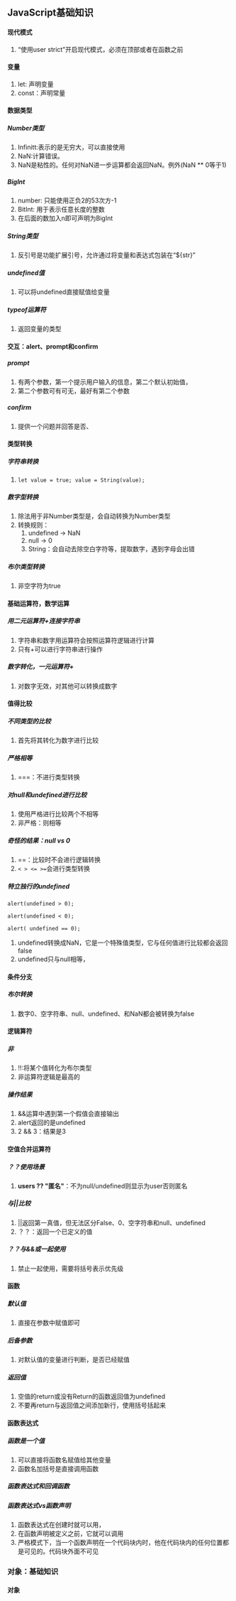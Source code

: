 ## JavaScript基础知识
#### 现代模式
1. “使用user strict”开启现代模式，必须在顶部或者在函数之前
#### 变量
1. let: 声明变量
2. const：声明常量
#### 数据类型
##### Number类型
1. Infinitt:表示的是无穷大，可以直接使用
2. NaN:计算错误。
3. NaN是粘性的。任何对NaN进一步运算都会返回NaN。例外(NaN ** 0等于1)
##### BigInt
1. number: 只能使用正负2的53次方-1
2. BitInt: 用于表示任意长度的整数
3. 在后面的数加入n即可声明为BigInt
##### String类型
1. 反引号是功能扩展引号，允许通过将变量和表达式包装在“${str}”
##### undefined值
1. 可以将undefined直接赋值给变量
##### typeof运算符
1. 返回变量的类型
#### 交互：alert、prompt和confirm
##### prompt
1. 有两个参数，第一个提示用户输入的信息，第二个默认初始值，
2. 第二个参数可有可无，最好有第二个参数
##### confirm
1. 提供一个问题并回答是否、
#### 类型转换
##### 字符串转换
1. `let value = true; value = String(value);` 

##### 数字型转换

1. 除法用于非Number类型是，会自动转换为Number类型
2. 转换规则：
   1. undefined -> NaN
   2. null -> 0
   3. String：会自动去除空白字符等，提取数字，遇到字母会出错

##### 布尔类型转换

1. 非空字符为true

#### 基础运算符，数学运算

##### 用二元运算符+连接字符串

1. 字符串和数字用运算符会按照运算符逻辑进行计算
2. 只有+可以进行字符串进行操作

##### 数字转化，一元运算符+

1. 对数字无效，对其他可以转换成数字

#### 值得比较

##### 不同类型的比较

1. 首先将其转化为数字进行比较

##### 严格相等

1. ===：不进行类型转换

##### 对null和undefined进行比较

1. 使用严格进行比较两个不相等
2. 非严格：则相等

##### 奇怪的结果：null vs 0

1. ==：比较时不会进行逻辑转换
2. `< > <= >=`会进行类型转换

##### 特立独行的undefined 

`alert(undefined > 0);`

`alert(undefined < 0);`

`alert( undefined == 0);`

1. undefined转换成NaN，它是一个特殊值类型，它与任何值进行比较都会返回false
2. undefined只与null相等，

#### 条件分支

##### 布尔转换

1. 数字0、空字符串、null、undefined、和NaN都会被转换为false
#### 逻辑算符
##### 非
1. !!:将某个值转化为布尔类型
2. 非运算符逻辑是最高的
##### 操作结果
1. &&运算中遇到第一个假值会直接输出
2. alert返回的是undefined
3. 2 && 3：结果是3

#### 空值合并运算符
##### ？？使用场景
1. **users ?? "匿名"**：不为null/undefined则显示为user否则匿名
##### 与||比较
1. ||返回第一真值，但无法区分False、0、空字符串和null、undefined
2. ？？：返回一个已定义的值
##### ？？与&&或一起使用
1. 禁止一起使用，需要将括号表示优先级
#### 函数
##### 默认值
1. 直接在参数中赋值即可
##### 后备参数
1. 对默认值的变量进行判断，是否已经赋值
##### 返回值
1. 空值的return或没有Return的函数返回值为undefined
2. 不要再return与返回值之间添加新行，使用括号括起来
#### 函数表达式
##### 函数是一个值
1. 可以直接将函数名赋值给其他变量
2. 函数名加括号是直接调用函数
##### 函数表达式和回调函数
##### 函数表达式vs函数声明
1. 函数表达式在创建时就可以用，
2. 在函数声明被定义之前，它就可以调用
3. 严格模式下，当一个函数声明在一个代码块内时，他在代码块内的任何位置都是可见的。代码块外面不可见
### 对象：基础知识
#### 对象


